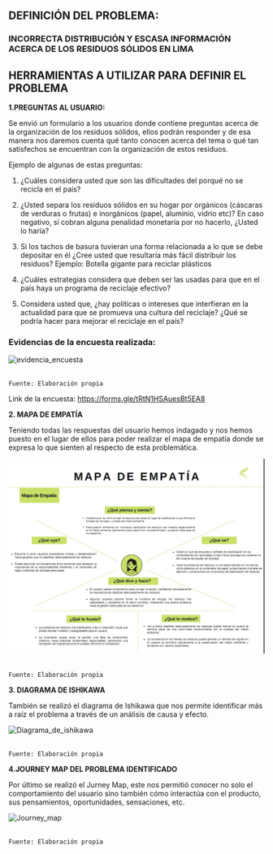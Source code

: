 ## **DEFINICIÓN DEL PROBLEMA:**

### **INCORRECTA DISTRIBUCIÓN Y ESCASA INFORMACIÓN ACERCA DE LOS RESIDUOS SÓLIDOS EN LIMA**


## **HERRAMIENTAS A UTILIZAR PARA DEFINIR EL PROBLEMA**


**1.PREGUNTAS AL USUARIO:**

Se envió un formulario a los usuarios donde contiene preguntas acerca de la organización de los residuos sólidos, ellos podrán responder y de esa manera nos daremos cuenta qué tanto conocen acerca del tema o qué tan satisfechos se encuentran con la organización de estos residuos.

Ejemplo de algunas de estas preguntas:

1. ¿Cuáles considera usted que son las dificultades del porqué no se recicla en el país? 

2. ¿Usted separa los residuos sólidos en su hogar por orgánicos (cáscaras de verduras o frutas) e inorgánicos (papel, aluminio, vidrio etc)? En caso negativo, sí cobran alguna penalidad monetaria por no hacerlo, ¿Usted lo haría?

 3. Si los tachos de basura tuvieran una forma relacionada a lo que se debe depositar en él ¿Cree usted que resultaría más fácil distribuir los residuos? Ejemplo: Botella gigante para reciclar plásticos

4. ¿Cuáles estrategias considera que deben ser las usadas para que en el país haya un programa de reciclaje efectivo?

5. Considera usted que, ¿hay políticas o intereses que interfieran en la actualidad para que se promueva una cultura del reciclaje? ¿Qué se podría hacer para mejorar el reciclaje en el país?


### **Evidencias de la encuesta realizada:**

![evidencia_encuesta](<../../Carpetas_del_Proyecto/Imagenes/Definición del problema/Evidencia_de_encuesta.jpeg>)

                                                                        Fuente: Elaboración propia

Link de la encuesta: https://forms.gle/tRtN1HSAuesBt5EA8 


**2. MAPA DE EMPATÍA**

Teniendo  todas las respuestas del usuario hemos indagado y nos hemos puesto en el lugar de ellos para poder realizar el mapa de empatía donde se expresa lo que sienten al respecto de esta problemática.


![Mapa_de_empatía](<../../Carpetas_del_Proyecto/Imagenes/Definición del problema/Mapa de empatía.jpeg>)

                                                                         Fuente: Elaboración propia

**3. DIAGRAMA DE ISHIKAWA** 

También se realizó el diagrama de Ishikawa que nos permite identificar más a raíz el problema a través de un análisis de causa y efecto.


![Diagrama_de_ishikawa](<../../Carpetas_del_Proyecto/Imagenes/Definición del problema/Diagrama de Ishikawa.jpeg>)

                                                                          Fuente: Elaboración propia


**4.JOURNEY MAP DEL PROBLEMA IDENTIFICADO**

Por último se realizó el Jurney Map, este nos permitió conocer no solo el comportamiento del usuario sino también cómo interactúa con el producto, sus pensamientos, oportunidades, sensaciones, etc.

![Journey_map](<../../Carpetas_del_Proyecto/Imagenes/Definición del problema/Journey map.jpeg>)

                                                                           Fuente: Elaboración propia